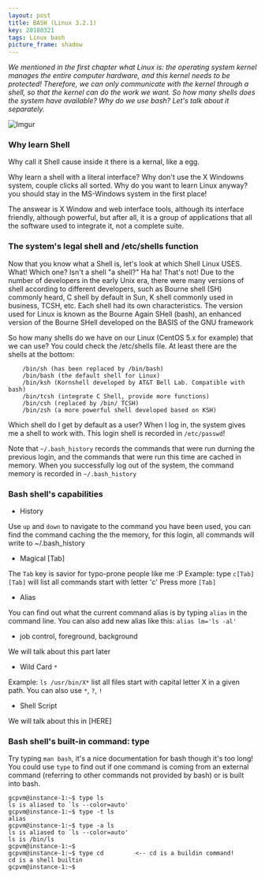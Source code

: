 ```yaml
---
layout: post
title: BASH (Linux 3.2.1)
key: 20180321
tags: Linux bash
picture_frame: shadow
---
```



*We mentioned in the first chapter what Linux is: the operating system kernel manages the entire computer hardware, and this kernel needs to be protected! Therefore, we can only communicate with the kernel through a shell, so that the kernel can do the work we want. So how many shells does the system have available? Why do we use bash? Let's talk about it separately.*
<!--more-->


![Imgur](https://i.imgur.com/bVC5nAh.png)


### Why learn Shell


Why call it Shell cause inside it there is a kernal, like a egg.


Why learn a shell with a literal interface? Why don't use the X Windowns system, couple clicks all sorted. Why do you want to learn Linux anyway? you should stay in the MS-Windows system in the first place!


The answear is X Window and web interface tools, although its interface friendly, although powerful, but after all, it is a group of applications that all the software used to integrate it, not a complete suite.


### The system's legal shell and /etc/shells function


Now that you know what a Shell is, let's look at which Shell Linux USES. What! Which one? Isn't a shell "a shell?" Ha ha! That's not! Due to the number of developers in the early Unix era, there were many versions of shell according to different developers, such as Bourne shell (SH) commonly heard, C shell by default in Sun, K shell commonly used in business, TCSH, etc. Each shell had its own characteristics. The version used for Linux is known as the Bourne Again SHell (bash), an enhanced version of the Bourne SHell developed on the BASIS of the GNU framework


So how many shells do we have on our Linux (CentOS 5.x for example) that we can use? You could check the /etc/shells file. At least there are the shells at the bottom:

```
    /bin/sh (has been replaced by /bin/bash)
    /bin/bash (the default shell for Linux)
    /bin/ksh (Kornshell developed by AT&T Bell Lab. Compatible with bash)
    /bin/tcsh (integrate C Shell, provide more functions)
    /bin/csh (replaced by /bin/ TCSH)
    /bin/zsh (a more powerful shell developed based on KSH)
```



Which shell do I get by default as a user? When I log in, the system gives me a shell to work with. This login shell is recorded in `/etc/passwd`!

Note that `~/.bash_history` records the commands that were run durning the previous login, and the commands that were run this time are cached in memory. When you successfully log out of the system, the command memory is recorded in `~/.bash_history`

### Bash shell's capabilities

- History

Use `up` and `down` to navigate to the command you have been used, you can find the command caching the the memory, for this login, all commands will write to ~/.bash_history


-  Magical [Tab]

The `Tab` key is savior for typo-prone people like me :P
Example: type `c[Tab][Tab]` will list all commands start with letter 'c'
Press more `[Tab]`


- Alias

You can find out what the current command alias is by typing `alias` in the command line. You can also add new alias like this:
`alias lm='ls -al'`


- job control, foreground, background

We will talk about this part later


- Wild Card `*`

Example: `ls /usr/bin/X*` list all files start with capital letter X in a given path. You can also use `*`, `?`, `!`


- Shell Script

We will talk about this in [HERE]


### Bash shell's built-in command: type


Try typing `man bash`, it's a nice documentation for bash though it's too long!
You could use `type` to find out if one command is coming from an external command (referring to other commands not provided by bash) or is built into bash.

```
gcpvm@instance-1:~$ type ls
ls is aliased to `ls --color=auto'
gcpvm@instance-1:~$ type -t ls
alias
gcpvm@instance-1:~$ type -a ls
ls is aliased to `ls --color=auto'
ls is /bin/ls
gcpvm@instance-1:~$
gcpvm@instance-1:~$ type cd         <-- cd is a buildin command!
cd is a shell builtin
gcpvm@instance-1:~$
```

